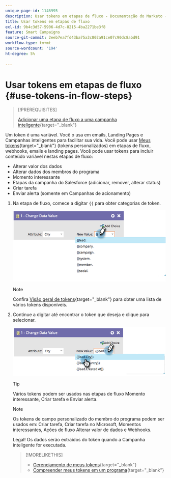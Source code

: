 ```yaml
---
unique-page-id: 1146995
description: Usar tokens em etapas de fluxo - Documentação do Marketo - Documentação do produto
title: Usar tokens em etapas de fluxo
exl-id: 9b4c3d57-5906-4d7c-8215-4ba2271be3f8
feature: Smart Campaigns
source-git-commit: 2eeb7ea7fd43ba75a3c802a91ce07c90dc8abd91
workflow-type: tm+mt
source-wordcount: '194'
ht-degree: 5%

---
```


# Usar tokens em etapas de fluxo {#use-tokens-in-flow-steps}

>[!PREREQUISITES]
>
>[Adicionar uma etapa de fluxo a uma campanha inteligente](/help/marketo/product-docs/core-marketo-concepts/smart-campaigns/flow-actions/add-a-flow-step-to-a-smart-campaign.md){target="_blank"}

Um token é uma variável. Você o usa em emails, Landing Pages e Campanhas inteligentes para facilitar sua vida. Você pode usar [Meus tokens](/help/marketo/product-docs/core-marketo-concepts/programs/tokens/understanding-my-tokens-in-a-program.md){target="_blank"} (tokens personalizados) em etapas de fluxo, webhooks, emails e landing pages. Você pode usar tokens para incluir conteúdo variável nestas etapas de fluxo:

* Alterar valor dos dados
* Alterar dados dos membros do programa
* Momento interessante
* Etapas da campanha do Salesforce (adicionar, remover, alterar status)
* Criar tarefa
* Enviar alerta (somente em Campanhas de acionamento)

1. Na etapa de fluxo, comece a digitar `{{` para obter categorias de token.

   ![](assets/image2014-9-22-14-3a3-3a17.png)

   >[!NOTE]
   >
   >Confira [Visão geral de tokens](/help/marketo/product-docs/demand-generation/landing-pages/personalizing-landing-pages/tokens-overview.md){target="_blank"} para obter uma lista de vários tokens disponíveis.

1. Continue a digitar até encontrar o token que deseja e clique para selecionar.

   ![](assets/image2014-9-22-14-3a3-3a48.png)

   >[!TIP]
   >
   >Vários tokens podem ser usados nas etapas de fluxo Momento interessante, Criar tarefa e Enviar alerta.

   >[!NOTE]
   >
   >Os tokens de campo personalizado do membro do programa podem ser usados em: Criar tarefa, Criar tarefa no Microsoft, Momentos interessantes, Ações de fluxo Alterar valor de dados e Webhooks.

   Legal! Os dados serão extraídos do token quando a Campanha inteligente for executada.

   >[!MORELIKETHIS]
   >
   >* [Gerenciamento de meus tokens](/help/marketo/product-docs/core-marketo-concepts/programs/tokens/managing-my-tokens.md){target="_blank"}
   >* [Compreender meus tokens em um programa](/help/marketo/product-docs/core-marketo-concepts/programs/tokens/understanding-my-tokens-in-a-program.md){target="_blank"}
